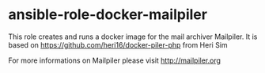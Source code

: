 # ansible-role-docker-mailpiler

This role creates and runs a docker image for the mail archiver Mailpiler. It is based on https://github.com/heri16/docker-piler-php from Heri Sim

For more informations on Mailpiler please visit http://mailpiler.org
